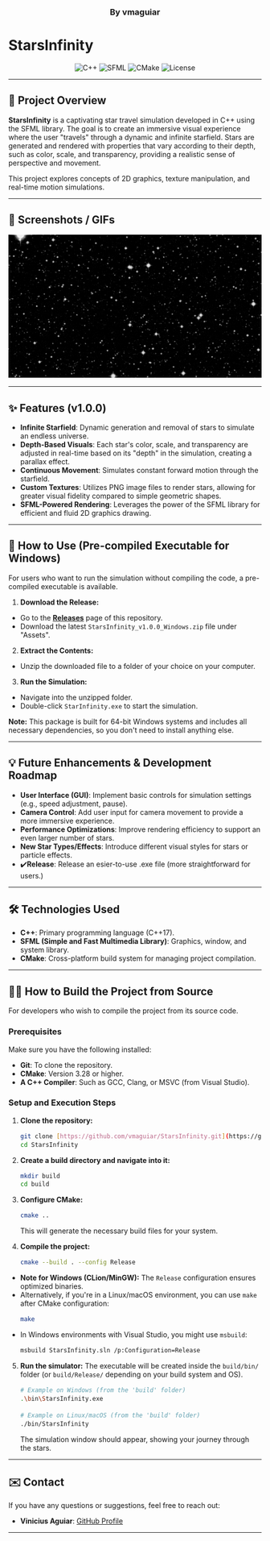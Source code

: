 <h3 style="display: block" align = "center">By vmaguiar</h3>

# StarsInfinity

<p align="center">
  <img src="https://img.shields.io/badge/Language-C++-blue.svg" alt="C++">
  <img src="https://img.shields.io/badge/Library-SFML-green.svg" alt="SFML">
  <img src="https://img.shields.io/badge/Build%20System-CMake-orange.svg" alt="CMake">
  <img src="https://img.shields.io/github/license/vmaguiar/StarsInfinity?color=yellow" alt="License">
</p>

---

## 🌌 Project Overview

**StarsInfinity** is a captivating star travel simulation developed in C++ using the SFML library. The goal is to create an
immersive visual experience where the user "travels" through a dynamic and infinite starfield. Stars are generated and rendered
with properties that vary according to their depth, such as color, scale, and transparency, providing a realistic sense of
perspective and movement.

This project explores concepts of 2D graphics, texture manipulation, and real-time motion simulations.

---

## 📸 Screenshots / GIFs

![Star Infinity GIF](https://github.com/vmaguiar/StarsInfinity/blob/develop/res/readmeGIF.gif?raw=true)

---

## ✨ Features (v1.0.0)

* **Infinite Starfield**: Dynamic generation and removal of stars to simulate an endless universe.
* **Depth-Based Visuals**: Each star's color, scale, and transparency are adjusted in real-time based on its "depth" in the
  simulation, creating a parallax effect.
* **Continuous Movement**: Simulates constant forward motion through the starfield.
* **Custom Textures**: Utilizes PNG image files to render stars, allowing for greater visual fidelity compared to simple geometric
  shapes.
* **SFML-Powered Rendering**: Leverages the power of the SFML library for efficient and fluid 2D graphics drawing.

---

## 🚀 How to Use (Pre-compiled Executable for Windows)

For users who want to run the simulation without compiling the code, a pre-compiled executable is available.

1. **Download the Release:**

* Go to the **[Releases](https://github.com/vmaguiar/StarsInfinity/releases)** page of this repository.
* Download the latest `StarsInfinity_v1.0.0_Windows.zip` file under "Assets".

2. **Extract the Contents:**

* Unzip the downloaded file to a folder of your choice on your computer.

3. **Run the Simulation:**

* Navigate into the unzipped folder.
* Double-click `StarInfinity.exe` to start the simulation.

**Note:** This package is built for 64-bit Windows systems and includes all necessary dependencies, so you don't need to install
anything else.

---

## 💡 Future Enhancements & Development Roadmap

* **User Interface (GUI)**: Implement basic controls for simulation settings (e.g., speed adjustment, pause).
* **Camera Control**: Add user input for camera movement to provide a more immersive experience.
* **Performance Optimizations**: Improve rendering efficiency to support an even larger number of stars.
* **New Star Types/Effects**: Introduce different visual styles for stars or particle effects.
* ✔️**Release**: Release an esier-to-use .exe file (more straightforward for users.)

---

## 🛠️ Technologies Used

* **C++**: Primary programming language (C++17).
* **SFML (Simple and Fast Multimedia Library)**: Graphics, window, and system library.
* **CMake**: Cross-platform build system for managing project compilation.

---

## 🧑‍💻 How to Build the Project from Source

For developers who wish to compile the project from its source code.

### Prerequisites

Make sure you have the following installed:

* **Git**: To clone the repository.
* **CMake**: Version 3.28 or higher.
* **A C++ Compiler**: Such as GCC, Clang, or MSVC (from Visual Studio).

### Setup and Execution Steps

1. **Clone the repository:**
   ```bash
   git clone [https://github.com/vmaguiar/StarsInfinity.git](https://github.com/vmaguiar/StarsInfinity.git)
   cd StarsInfinity
   ```

2. **Create a build directory and navigate into it:**
   ```bash
   mkdir build
   cd build
   ```

3. **Configure CMake:**
   ```bash
   cmake ..
   ```
   This will generate the necessary build files for your system.

4. **Compile the project:**
   ```bash
   cmake --build . --config Release
   ```

* **Note for Windows (CLion/MinGW):** The `Release` configuration ensures optimized binaries.
* Alternatively, if you're in a Linux/macOS environment, you can use `make` after CMake configuration:
    ```bash
    make
    ```
* In Windows environments with Visual Studio, you might use `msbuild`:
    ```bash
    msbuild StarsInfinity.sln /p:Configuration=Release
    ```

5. **Run the simulator:**
   The executable will be created inside the `build/bin/` folder (or `build/Release/` depending on your build system and OS).
   ```bash
   # Example on Windows (from the 'build' folder)
   .\bin\StarsInfinity.exe

   # Example on Linux/macOS (from the 'build' folder)
   ./bin/StarsInfinity
   ```
   The simulation window should appear, showing your journey through the stars.

---

## ✉️ Contact

If you have any questions or suggestions, feel free to reach out:

* **Vinicius Aguiar**: [GitHub Profile](https://github.com/vmaguiar)

---